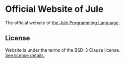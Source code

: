 # Official Website of Jule

The official website of [the Jule Programming Language](https://github.com/julelang/jule).

## License
Website is under the terms of the BSD-3 Clause license. \
[See license details.](https://github.com/julelang/website/blob/master/LICENSE)
